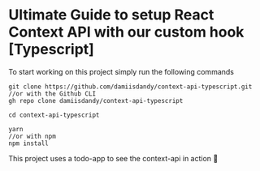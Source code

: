 # Ultimate Guide to setup React Context API with our custom hook [Typescript]

To start working on this project simply run the following commands

```
git clone https://github.com/damiisdandy/context-api-typescript.git
//or with the Github CLI
gh repo clone damiisdandy/context-api-typescript

cd context-api-typescript

yarn
//or with npm
npm install

```

This project uses a todo-app to see the context-api in action 💪
